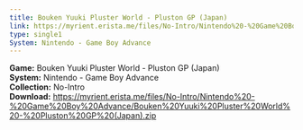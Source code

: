 ```yaml
---
title: Bouken Yuuki Pluster World - Pluston GP (Japan)
link: https://myrient.erista.me/files/No-Intro/Nintendo%20-%20Game%20Boy%20Advance/Bouken%20Yuuki%20Pluster%20World%20-%20Pluston%20GP%20(Japan).zip
type: single1
System: Nintendo - Game Boy Advance
---
```

<b>Game:</b> Bouken Yuuki Pluster World - Pluston GP (Japan)<br>
<b>System:</b> Nintendo - Game Boy Advance<br>
<b>Collection:</b> No-Intro<br>
<b>Download:</b> https://myrient.erista.me/files/No-Intro/Nintendo%20-%20Game%20Boy%20Advance/Bouken%20Yuuki%20Pluster%20World%20-%20Pluston%20GP%20(Japan).zip